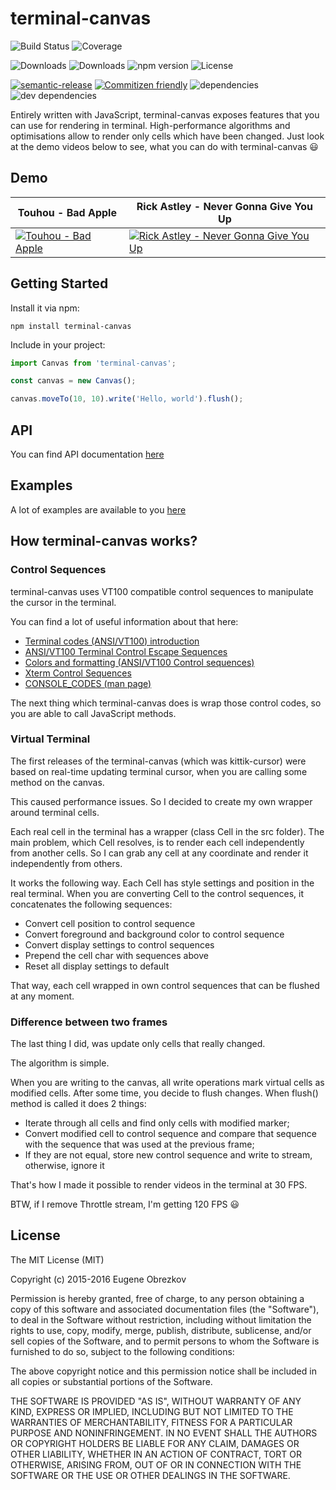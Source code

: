 # terminal-canvas

![Build Status](https://img.shields.io/travis/ghaiklor/terminal-canvas.svg)
![Coverage](https://img.shields.io/coveralls/ghaiklor/terminal-canvas.svg)

![Downloads](https://img.shields.io/npm/dm/terminal-canvas.svg)
![Downloads](https://img.shields.io/npm/dt/terminal-canvas.svg)
![npm version](https://img.shields.io/npm/v/terminal-canvas.svg)
![License](https://img.shields.io/npm/l/terminal-canvas.svg)

[![semantic-release](https://img.shields.io/badge/%20%20%F0%9F%93%A6%F0%9F%9A%80-semantic--release-e10079.svg)](https://github.com/semantic-release/semantic-release)
[![Commitizen friendly](https://img.shields.io/badge/commitizen-friendly-brightgreen.svg)](http://commitizen.github.io/cz-cli/)
![dependencies](https://img.shields.io/david/ghaiklor/terminal-canvas.svg)
![dev dependencies](https://img.shields.io/david/dev/ghaiklor/terminal-canvas.svg)

Entirely written with JavaScript, terminal-canvas exposes features that you can use for rendering in terminal.
High-performance algorithms and optimisations allow to render only cells which have been changed.
Just look at the demo videos below to see, what you can do with terminal-canvas :smiley:

## Demo

| Touhou - Bad Apple  | Rick Astley - Never Gonna Give You Up |
| ------------------- | ------------------------------------- |
| [![Touhou - Bad Apple](https://img.youtube.com/vi/_KpDKTihgxY/0.jpg)](https://www.youtube.com/watch?v=_KpDKTihgxY) | [![ Rick Astley - Never Gonna Give You Up ](https://img.youtube.com/vi/IsD3qn63-i4/0.jpg)](https://www.youtube.com/watch?v=IsD3qn63-i4) |

## Getting Started

Install it via npm:

```shell
npm install terminal-canvas
```

Include in your project:

```javascript
import Canvas from 'terminal-canvas';

const canvas = new Canvas();

canvas.moveTo(10, 10).write('Hello, world').flush();
```

## API

You can find API documentation [here](./API.md)

## Examples

A lot of examples are available to you [here](./examples)

## How terminal-canvas works?

### Control Sequences

terminal-canvas uses VT100 compatible control sequences to manipulate the cursor in the terminal.

You can find a lot of useful information about that here:

- [Terminal codes (ANSI/VT100) introduction](http://wiki.bash-hackers.org/scripting/terminalcodes)
- [ANSI/VT100 Terminal Control Escape Sequences](http://www.termsys.demon.co.uk/vtansi.htm)
- [Colors and formatting (ANSI/VT100 Control sequences)](http://misc.flogisoft.com/bash/tip_colors_and_formatting)
- [Xterm Control Sequences](http://www.x.org/docs/xterm/ctlseqs.pdf)
- [CONSOLE_CODES (man page)](http://man7.org/linux/man-pages/man4/console_codes.4.html)

The next thing which terminal-canvas does is wrap those control codes, so you are able to call JavaScript methods.

### Virtual Terminal

The first releases of the terminal-canvas (which was kittik-cursor) were based on real-time updating terminal cursor, when you are calling some method on the canvas.

This caused performance issues.
So I decided to create my own wrapper around terminal cells.

Each real cell in the terminal has a wrapper (class Cell in the src folder).
The main problem, which Cell resolves, is to render each cell independently from another cells.
So I can grab any cell at any coordinate and render it independently from others.

It works the following way.
Each Cell has style settings and position in the real terminal.
When you are converting Cell to the control sequences, it concatenates the following sequences:

- Convert cell position to control sequence
- Convert foreground and background color to control sequence
- Convert display settings to control sequences
- Prepend the cell char with sequences above
- Reset all display settings to default

That way, each cell wrapped in own control sequences that can be flushed at any moment.

### Difference between two frames

The last thing I did, was update only cells that really changed.

The algorithm is simple.

When you are writing to the canvas, all write operations mark virtual cells as modified cells.
After some time, you decide to flush changes. When flush() method is called it does 2 things:

- Iterate through all cells and find only cells with modified marker;
- Convert modified cell to control sequence and compare that sequence with the sequence that was used at the previous frame;
- If they are not equal, store new control sequence and write to stream, otherwise, ignore it

That's how I made it possible to render videos in the terminal at 30 FPS.

BTW, if I remove Throttle stream, I'm getting 120 FPS :smiley:

## License

The MIT License (MIT)

Copyright (c) 2015-2016 Eugene Obrezkov

Permission is hereby granted, free of charge, to any person obtaining a copy
of this software and associated documentation files (the "Software"), to deal
in the Software without restriction, including without limitation the rights
to use, copy, modify, merge, publish, distribute, sublicense, and/or sell
copies of the Software, and to permit persons to whom the Software is
furnished to do so, subject to the following conditions:

The above copyright notice and this permission notice shall be included in all
copies or substantial portions of the Software.

THE SOFTWARE IS PROVIDED "AS IS", WITHOUT WARRANTY OF ANY KIND, EXPRESS OR
IMPLIED, INCLUDING BUT NOT LIMITED TO THE WARRANTIES OF MERCHANTABILITY,
FITNESS FOR A PARTICULAR PURPOSE AND NONINFRINGEMENT. IN NO EVENT SHALL THE
AUTHORS OR COPYRIGHT HOLDERS BE LIABLE FOR ANY CLAIM, DAMAGES OR OTHER
LIABILITY, WHETHER IN AN ACTION OF CONTRACT, TORT OR OTHERWISE, ARISING FROM,
OUT OF OR IN CONNECTION WITH THE SOFTWARE OR THE USE OR OTHER DEALINGS IN THE
SOFTWARE.
